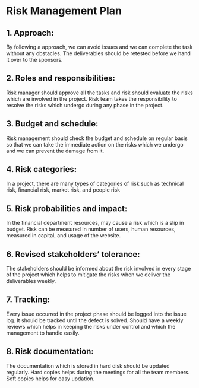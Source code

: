 # Risk Management Plan
## 1.      Approach: 

By following a approach, we can avoid issues and we can complete the task without any obstacles. The deliverables should be retested before we hand it over to the sponsors.

## 2.      Roles and responsibilities: 

Risk manager should approve all the tasks and risk should evaluate the risks which are involved in the project. Risk team takes the responsibility to resolve the risks which undergo during any phase in the project.

## 3.      Budget and schedule: 

Risk management should check the budget and schedule on regular basis so that we can take the immediate action on the risks which we undergo and we can prevent the damage from it.

## 4.      Risk categories: 

In a project, there are many types of categories of risk such as technical risk, financial risk, market risk, and people risk

## 5.      Risk probabilities and impact: 

In the financial department resources, may cause a risk which is a slip in budget. Risk can be measured in number of users, human resources, measured in capital, and usage of the website.

## 6.      Revised stakeholders’ tolerance: 

The stakeholders should be informed about the risk involved in every stage of the project which helps to mitigate the risks when we deliver the deliverables weekly.

## 7.      Tracking:

Every issue occurred in the project phase should be logged into the issue log. It should be tracked until the defect is solved. Should have a weekly reviews which helps in keeping the risks under control and which the management to handle easily.

## 8.      Risk documentation: 

 The documentation which is stored in hard disk should be updated regularly. Hard copies helps during the meetings for all the team members. Soft copies helps for easy updation.


